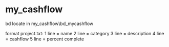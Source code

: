 # my_cashflow
bd locate in my_cashflow\bd_mycashflow

format project.txt:
1 line = name
2 line = category
3 line = description
4 line = cashflow
5 line = percent complete